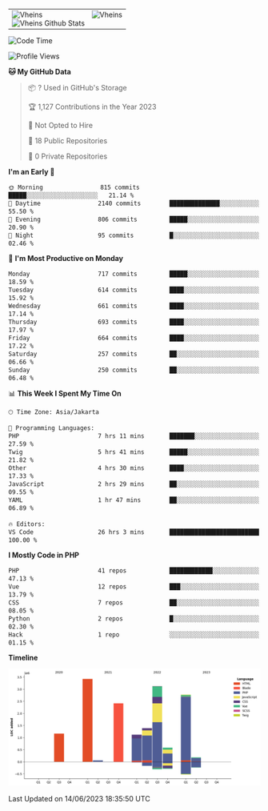 <table>
  <tr>
    <td valign="top">
      <img src="https://github-readme-streak-stats.herokuapp.com/?user=Vheins&" alt="Vheins" /><br/>
      <img src="https://github-readme-stats.vercel.app/api?username=vheins&count_private=true&show_icons=true" alt="Vheins Github Stats">
    </td>
    <td valign="top">
      <img src="https://github-readme-stats.vercel.app/api/top-langs/?username=Vheins&count_private=true" alt="Vheins" /><br/>
    </td>
  </tr>
</table>

<!--START_SECTION:waka-->
![Code Time](http://img.shields.io/badge/Code%20Time-286%20hrs%2035%20mins-blue)

![Profile Views](http://img.shields.io/badge/Profile%20Views-0-blue)

**🐱 My GitHub Data** 

> 📦 ? Used in GitHub's Storage 
 > 
> 🏆 1,127 Contributions in the Year 2023
 > 
> 🚫 Not Opted to Hire
 > 
> 📜 18 Public Repositories 
 > 
> 🔑 0 Private Repositories 
 > 
**I'm an Early 🐤** 

```text
🌞 Morning                815 commits         █████░░░░░░░░░░░░░░░░░░░░   21.14 % 
🌆 Daytime                2140 commits        ██████████████░░░░░░░░░░░   55.50 % 
🌃 Evening                806 commits         █████░░░░░░░░░░░░░░░░░░░░   20.90 % 
🌙 Night                  95 commits          █░░░░░░░░░░░░░░░░░░░░░░░░   02.46 % 
```
📅 **I'm Most Productive on Monday** 

```text
Monday                   717 commits         █████░░░░░░░░░░░░░░░░░░░░   18.59 % 
Tuesday                  614 commits         ████░░░░░░░░░░░░░░░░░░░░░   15.92 % 
Wednesday                661 commits         ████░░░░░░░░░░░░░░░░░░░░░   17.14 % 
Thursday                 693 commits         ████░░░░░░░░░░░░░░░░░░░░░   17.97 % 
Friday                   664 commits         ████░░░░░░░░░░░░░░░░░░░░░   17.22 % 
Saturday                 257 commits         ██░░░░░░░░░░░░░░░░░░░░░░░   06.66 % 
Sunday                   250 commits         ██░░░░░░░░░░░░░░░░░░░░░░░   06.48 % 
```


📊 **This Week I Spent My Time On** 

```text
🕑︎ Time Zone: Asia/Jakarta

💬 Programming Languages: 
PHP                      7 hrs 11 mins       ███████░░░░░░░░░░░░░░░░░░   27.59 % 
Twig                     5 hrs 41 mins       █████░░░░░░░░░░░░░░░░░░░░   21.82 % 
Other                    4 hrs 30 mins       ████░░░░░░░░░░░░░░░░░░░░░   17.33 % 
JavaScript               2 hrs 29 mins       ██░░░░░░░░░░░░░░░░░░░░░░░   09.55 % 
YAML                     1 hr 47 mins        ██░░░░░░░░░░░░░░░░░░░░░░░   06.89 % 

🔥 Editors: 
VS Code                  26 hrs 3 mins       █████████████████████████   100.00 % 
```

**I Mostly Code in PHP** 

```text
PHP                      41 repos            ████████████░░░░░░░░░░░░░   47.13 % 
Vue                      12 repos            ███░░░░░░░░░░░░░░░░░░░░░░   13.79 % 
CSS                      7 repos             ██░░░░░░░░░░░░░░░░░░░░░░░   08.05 % 
Python                   2 repos             █░░░░░░░░░░░░░░░░░░░░░░░░   02.30 % 
Hack                     1 repo              ░░░░░░░░░░░░░░░░░░░░░░░░░   01.15 % 
```



**Timeline**

![Lines of Code chart](https://raw.githubusercontent.com/vheins/vheins/main/assets/bar_graph.png)


 Last Updated on 14/06/2023 18:35:50 UTC
<!--END_SECTION:waka-->
